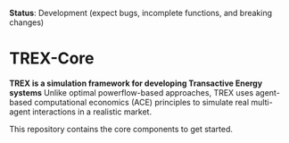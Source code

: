 **Status**: Development (expect bugs, incomplete functions, and breaking changes)

# TREX-Core
**TREX is a simulation framework for developing Transactive Energy systems**
Unlike optimal powerflow-based approaches, TREX uses agent-based computational economics (ACE) principles to simulate real multi-agent interactions in a realistic market.

This repository contains the core components to get started.